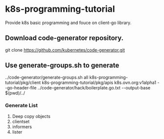 # k8s-programming-tutorial
Provide k8s basic programming and fouce on client-go library.

## Download code-generator repository.
git clone https://github.com/kubernetes/code-generator.git

## Use generate-groups.sh to generate 
../code-generator/generate-groups.sh all k8s-programming-tutorial/pkg/client k8s-programming-tutorial/pkg/apis k8s.ovn.org:v1alpha1 --go-header-file ../code-generator/hack/boilerplate.go.txt --output-base $(pwd)/../

### Generate List
1. Deep copy objects
2. clientset
3. informers
4. lister

